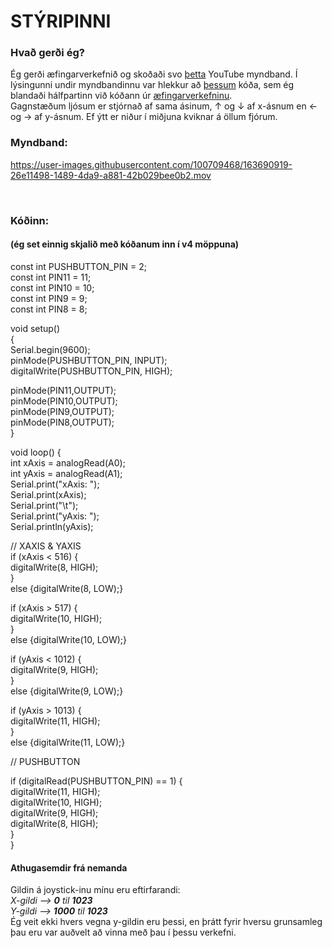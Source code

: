 # STÝRIPINNI


### Hvað gerði ég?

Ég gerði æfingarverkefnið og skoðaði svo [þetta](https://www.youtube.com/watch?v=WXzBMkdR3yk&t=62s) YouTube myndband. Í lýsingunni undir myndbandinnu var hlekkur að [þessum](https://github.com/viratbadri/Electro-oxe/blob/master/codes/my_joystcode.ino) kóða, sem ég blandaði hálfpartinn við kóðann úr [æfingarverkefninu](https://create.arduino.cc/projecthub/Raushancpr/control-rgb-led-with-joystick-68f601). <br>
Gagnstæðum ljósum er stjórnað af sama ásinum, ↑ og ↓ af x-ásnum en ← og → af y-ásnum. Ef ýtt er niður í miðjuna kviknar á öllum fjórum.


### Myndband:


https://user-images.githubusercontent.com/100709468/163690919-26e11498-1489-4da9-a881-42b029bee0b2.mov

<br>

### Kóðinn:
#### (ég set einnig skjalið með kóðanum inn í v4 möppuna)

const int PUSHBUTTON_PIN = 2; <br>
const int PIN11 = 11; <br>
const int PIN10 = 10; <br>
const int PIN9 = 9; <br>
const int PIN8 = 8; <br>

void setup() <br>
{ <br>
Serial.begin(9600); <br>
pinMode(PUSHBUTTON_PIN, INPUT); <br>
digitalWrite(PUSHBUTTON_PIN, HIGH); <br>

pinMode(PIN11,OUTPUT); <br>
pinMode(PIN10,OUTPUT); <br>
pinMode(PIN9,OUTPUT); <br>
pinMode(PIN8,OUTPUT); <br>
} <br>

void loop() { <br>
int xAxis = analogRead(A0); <br>
int yAxis = analogRead(A1); <br>
Serial.print("xAxis: "); <br>
Serial.print(xAxis); <br>
Serial.print("\t"); <br>
Serial.print("yAxis: "); <br>
Serial.println(yAxis); <br>

// XAXIS & YAXIS <br>
if (xAxis < 516) { <br>
  digitalWrite(8, HIGH); <br>
  } <br>
  else {digitalWrite(8, LOW);} <br>

if  (xAxis > 517) { <br>
  digitalWrite(10, HIGH); <br>
  } <br>
  else {digitalWrite(10, LOW);} <br>

if (yAxis < 1012) { <br>
  digitalWrite(9, HIGH); <br>
  } <br>
  else {digitalWrite(9, LOW);} <br>

if (yAxis > 1013) { <br>
  digitalWrite(11, HIGH); <br>
  } <br>
  else {digitalWrite(11, LOW);} <br>

// PUSHBUTTON <br>

if (digitalRead(PUSHBUTTON_PIN) == 1) { <br>
  digitalWrite(11, HIGH); <br>
  digitalWrite(10, HIGH); <br>
  digitalWrite(9, HIGH); <br>
  digitalWrite(8, HIGH); <br>
  } <br>
} <br>

#### Athugasemdir frá nemanda 


Gildin á joystick-inu mínu eru eftirfarandi: <br>
*X-gildi --> **0** til **1023*** <br>
*Y-gildi --> **1000** til **1023*** <br>
Ég veit ekki hvers vegna y-gildin eru þessi, en þrátt fyrir hversu grunsamleg þau eru var auðvelt að vinna með þau í þessu verkefni. 

